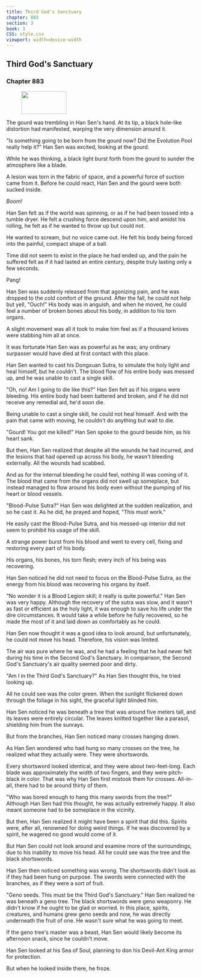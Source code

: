 ```yaml
---
title: Third God's Sanctuary
chapter: 883
section: 3
book: 3
CSS: style.css
viewport: width=device-width
---
```


## Third God's Sanctuary

### Chapter 883

<figure>
	<img src="../Images/gem.gif" alt="" id="gem" width="120" height="60" />
</figure>

The gourd was trembling in Han Sen's hand. At its tip, a black hole-like distortion had manifested, warping the very dimension around it.

"Is something going to be born from the gourd now? Did the Evolution Pool really help it?" Han Sen was excited, looking at the gourd.

While he was thinking, a black light burst forth from the gourd to sunder the atmosphere like a blade.

A lesion was torn in the fabric of space, and a powerful force of suction came from it. Before he could react, Han Sen and the gourd were both sucked inside.

*Boom!*

Han Sen felt as if the world was spinning, or as if he had been tossed into a tumble dryer. He felt a crushing force descend upon him, and amidst his rolling, he felt as if he wanted to throw up but could not.

He wanted to scream, but no voice came out. He felt his body being forced into the painful, compact shape of a ball.

Time did not seem to exist in the place he had ended up, and the pain he suffered felt as if it had lasted an entire century, despite truly lasting only a few seconds.

Pang!

Han Sen was suddenly released from that agonizing pain, and he was dropped to the cold comfort of the ground. After the fall, he could not help but yell, "Ouch!" His body was in anguish, and when he moved, he could feel a number of broken bones about his body, in addition to his torn organs.

A slight movement was all it took to make him feel as if a thousand knives were stabbing him all at once.

It was fortunate Han Sen was as powerful as he was; any ordinary surpasser would have died at first contact with this place.

Han Sen wanted to cast his Dongxuan Sutra, to simulate the holy light and heal himself, but he couldn't. The blood flow of his entire body was messed up, and he was unable to cast a single skill.

"Oh, no! Am I going to die like this?" Han Sen felt as if his organs were bleeding. His entire body had been battered and broken, and if he did not receive any remedial aid, he'd soon die.

Being unable to cast a single skill, he could not heal himself. And with the pain that came with moving, he couldn't do anything but wait to die.

"Gourd! You got me killed!" Han Sen spoke to the gourd beside him, as his heart sank.

But then, Han Sen realized that despite all the wounds he had incurred, and the lesions that had opened up across his body, he wasn't bleeding externally. All the wounds had scabbed.

And as for the internal bleeding he could feel, nothing ill was coming of it. The blood that came from the organs did not swell up someplace, but instead managed to flow around his body even without the pumping of his heart or blood vessels.

"Blood-Pulse Sutra?" Han Sen was delighted at the sudden realization, and so he cast it. As he did, he prayed and hoped, "This must work."

He easily cast the Blood-Pulse Sutra, and his messed-up interior did not seem to prohibit his usage of the skill.

A strange power burst from his blood and went to every cell, fixing and restoring every part of his body.

His organs, his bones, his torn flesh; every inch of his being was recovering.

Han Sen noticed he did not need to focus on the Blood-Pulse Sutra, as the energy from his blood was recovering his organs by itself.

"No wonder it is a Blood Legion skill; it really is quite powerful." Han Sen was very happy. Although the recovery of the sutra was slow, and it wasn't as fast or efficient as the holy light, it was enough to save his life under the dire circumstances. It would take a while before he fully recovered, so he made the most of it and laid down as comfortably as he could.

Han Sen now thought it was a good idea to look around, but unfortunately, he could not move his head. Therefore, his vision was limited.

The air was pure where he was, and he had a feeling that he had never felt during his time in the Second God's Sanctuary. In comparison, the Second God's Sanctuary's air quality seemed poor and dirty.

"Am I in the Third God's Sanctuary?" As Han Sen thought this, he tried looking up.

All he could see was the color green. When the sunlight flickered down through the foliage in his sight, the graceful light blinded him.

Han Sen noticed he was beneath a tree that was around five meters tall, and its leaves were entirely circular. The leaves knitted together like a parasol, shielding him from the sunrays.

But from the branches, Han Sen noticed many crosses hanging down.

As Han Sen wondered who had hung so many crosses on the tree, he realized what they actually were. They were shortswords.

Every shortsword looked identical, and they were about two-feet-long. Each blade was approximately the width of two fingers, and they were pitch-black in color. That was why Han Sen first mistook them for crosses. All-in-all, there had to be around thirty of them.

"Who was bored enough to hang this many swords from the tree?" Although Han Sen had this thought, he was actually extremely happy. It also meant someone had to be someplace in the vicinity.

But then, Han Sen realized it might have been a spirit that did this. Spirits were, after all, renowned for doing weird things. If he was discovered by a spirit, he wagered no good would come of it.

But Han Sen could not look around and examine more of the surroundings, due to his inability to move his head. All he could see was the tree and the black shortswords.

Han Sen then noticed something was wrong. The shortswords didn't look as if they had been hung on purpose. The swords were connected with the branches, as if they were a sort of fruit.

"Geno seeds. This must be the Third God's Sanctuary." Han Sen realized he was beneath a geno tree. The black shortswords were geno weaponry. He didn't know if he ought to be glad or worried. In this place, spirits, creatures, and humans grew geno seeds and now, he was directly underneath the fruit of one. He wasn't sure what he was going to meet.

If the geno tree's master was a beast, Han Sen would likely become its afternoon snack, since he couldn't move.

Han Sen looked at his Sea of Soul, planning to don his Devil-Ant King armor for protection.

But when he looked inside there, he froze.